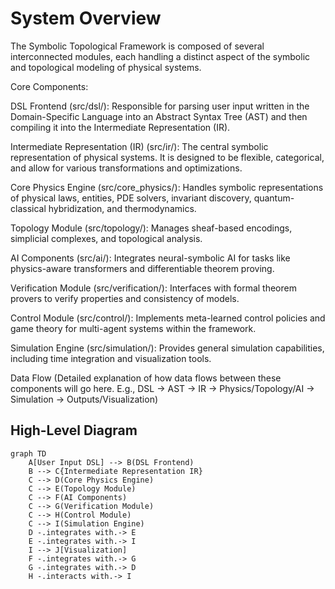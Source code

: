 # System Overview

The Symbolic Topological Framework is composed of several interconnected modules, each handling a distinct aspect of the symbolic and topological modeling of physical systems.

Core Components:

DSL Frontend (src/dsl/): Responsible for parsing user input written in the Domain-Specific Language into an Abstract Syntax Tree (AST) and then compiling it into the Intermediate Representation (IR).

Intermediate Representation (IR) (src/ir/): The central symbolic representation of physical systems. It is designed to be flexible, categorical, and allow for various transformations and optimizations.

Core Physics Engine (src/core_physics/): Handles symbolic representations of physical laws, entities, PDE solvers, invariant discovery, quantum-classical hybridization, and thermodynamics.

Topology Module (src/topology/): Manages sheaf-based encodings, simplicial complexes, and topological analysis.

AI Components (src/ai/): Integrates neural-symbolic AI for tasks like physics-aware transformers and differentiable theorem proving.

Verification Module (src/verification/): Interfaces with formal theorem provers to verify properties and consistency of models.

Control Module (src/control/): Implements meta-learned control policies and game theory for multi-agent systems within the framework.

Simulation Engine (src/simulation/): Provides general simulation capabilities, including time integration and visualization tools.

Data Flow
(Detailed explanation of how data flows between these components will go here. E.g., DSL -> AST -> IR -> Physics/Topology/AI -> Simulation -> Outputs/Visualization)



## High-Level Diagram

```mermaid
graph TD
    A[User Input DSL] --> B(DSL Frontend)
    B --> C{Intermediate Representation IR}
    C --> D(Core Physics Engine)
    C --> E(Topology Module)
    C --> F(AI Components)
    C --> G(Verification Module)
    C --> H(Control Module)
    C --> I(Simulation Engine)
    D -.integrates with.-> E
    E -.integrates with.-> I
    I --> J[Visualization]
    F -.integrates with.-> G
    G -.integrates with.-> D
    H -.interacts with.-> I
